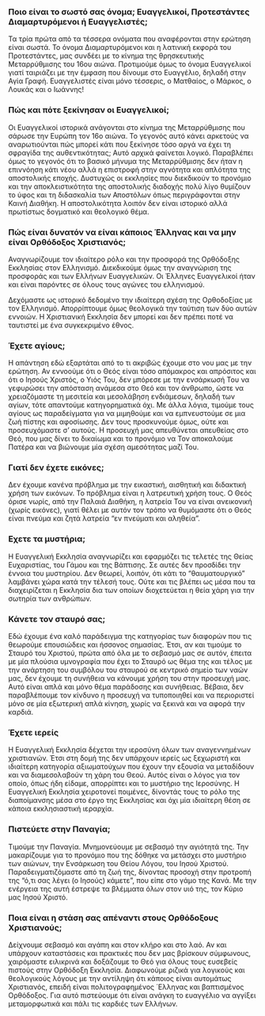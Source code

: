 ### Ποιο είναι το σωστό σας όνομα; Ευαγγελικοί, Προτεστάντες Διαμαρτυρόμενοι ή Ευαγγελιστές;

Τα τρία πρώτα από τα τέσσερα ονόματα που αναφέρονται στην ερώτηση είναι σωστά. Το όνομα Διαμαρτυρόμενοι και η λατινική εκφορά του Προτεστάντες, μας συνδέει με το κίνημα της θρησκευτικής Μεταρρύθμισης του 16ου αιώνα. Προτιμούμε όμως το όνομα Ευαγγελικοί γιατί ταιριάζει με την έμφαση που δίνουμε στο Ευαγγέλιο, δηλαδή στην Αγία Γραφή. Ευαγγελιστές είναι μόνο τέσσερις, ο Ματθαίος, ο Μάρκος, ο Λουκάς και ο Ιωάννης!

### Πώς και πότε ξεκίνησαν οι Ευαγγελικοί;

Οι Ευαγγελικοί ιστορικά ανάγονται στο κίνημα της Μεταρρύθμισης που σάρωσε την Ευρώπη τον 16ο αιώνα. Το γεγονός αυτό κάνει αρκετούς να αναρωτιούνται πώς μπορεί κάτι που ξεκίνησε τόσο αργά να έχει τη σφραγίδα της αυθεντικότητας; Αυτό αρχικά φαίνεται λογικό. Παραβλέπει όμως το γεγονός ότι το βασικό μήνυμα της Μεταρρύθμισης δεν ήταν η επιννόηση κάτι νέου αλλά η επιστροφή στην αγνότητα και απλότητα της αποστολικής εποχής. Δυστυχώς οι εκκλησίες που διεκδικούν το προνόμιο και την αποκλειστικότητα της αποστολικής διαδοχής πολύ λίγο θυμίζουν το ύφος και τη διδασκαλία των Αποστόλων όπως περιγράφονται στην Καινή Διαθήκη. Η αποστολικότητα λοιπόν δεν είναι ιστορικό αλλά πρωτίστως δογματικό και θεολογικό θέμα.

### Πώς είναι δυνατόν να είναι κάποιος Έλληνας και να μην είναι Ορθόδοξος Χριστιανός;

Αναγνωρίζουμε τον ιδιαίτερο ρόλο και την προσφορά της Ορθόδοξης Εκκλησίας στον Ελληνισμό. Διεκδικούμε όμως την αναγνώριση της προσφοράς και των Ελλήνων Ευαγγελικών. Οι Έλληνες Ευαγγελικοί ήταν και είναι παρόντες σε όλους τους αγώνες του ελληνισμού.

Δεχόμαστε ως ιστορικό δεδομένο την ιδιαίτερη σχέση της Ορθοδοξίας με τον Ελληνισμό. Απορρίπτουμε όμως θεολογικά την ταύτιση των δύο αυτών εννοιών. Η Χριστιανική Εκκλησία δεν μπορεί και δεν πρέπει ποτέ να ταυτιστεί με ένα συγκεκριμένο έθνος.

### Έχετε αγίους;

Η απάντηση εδώ εξαρτάται από το τι ακριβώς έχουμε στο νου μας με την ερώτηση. Αν εννοούμε ότι ο Θεός είναι τόσο απόμακρος και απρόσιτος και ότι ο Ιησούς Χριστός, ο Υιός Του, δεν μπόρεσε με την ενσάρκωσή Του να γεφυρώσει την απόσταση ανάμεσα στο Θεό και τον άνθρωπο, ώστε να χρειαζόμαστε τη μεσιτεία και μεσολάβηση ενδιάμεσων, δηλαδή των αγίων, τότε απαντούμε κατηγορηματικά όχι. Με άλλα λόγια, τιμούμε τους αγίους ως παραδείγματα για να μιμηθούμε και να εμπνευστούμε σε μια ζωή πίστης και αφοσίωσης. Δεν τους προσκυνούμε όμως, ούτε και προσευχόμαστε σ’ αυτούς. Η προσευχή μας απευθύνεται απευθείας στο Θεό, που μας δίνει το δικαίωμα και το προνόμιο να Τον αποκαλούμε Πατέρα και να βιώνουμε μία σχέση αμεσότητας μαζί Του.

### Γιατί δεν έχετε εικόνες;

Δεν έχουμε κανένα πρόβλημα με την εικαστική, αισθητική και διδακτική χρήση των εικόνων. Το πρόβλημα είναι η λατρευτική χρήση τους. Ο Θεός όρισε νωρίς, από την Παλαιά Διαθήκη, η λατρεία Του να είναι ανεικονική (χωρίς εικόνες), γιατί θέλει με αυτόν τον τρόπο να θυμόμαστε ότι ο Θεός είναι πνεύμα και ζητά λατρεία “εν πνεύματι και αληθεία”.

### Εχετε τα μυστήρια;

Η Ευαγγελική Εκκλησία αναγνωρίζει και εφαρμόζει τις τελετές της Θείας Ευχαριστίας, του Γάμου και της Βάπτισης. Σε αυτές δεν προσδίδει την έννοια του μυστηρίου. Δεν θεωρεί, λοιπόν, ότι κάτι το “θαυματουργικό” λαμβάνει χώρα κατά την τέλεσή τους. Ούτε και τις βλέπει ως μέσα που τα διαχειρίζεται η Εκκλησία δια των οποίων διοχετεύεται η θεία χάρη για την σωτηρία των ανθρώπων.

### Κάνετε τον σταυρό σας;

Εδώ έχουμε ένα καλό παράδειγμα της κατηγορίας των διαφορών που τις θεωρούμε επουσιώδεις και ήσσονος σημασίας. Έτσι, αν και τιμούμε το Σταυρό του Χριστού, πρώτα από όλα με το σεβασμό μας σε αυτόν, έπειτα με μία πλούσια υμνογραφία που έχει το Σταυρό ως θέμα της και τέλος με την ανάρτηση του συμβόλου του σταυρού σε κεντρικό σημείο των ναών μας, δεν έχουμε τη συνήθεια να κάνουμε χρήση του στην προσευχή μας. Αυτό είναι απλά και μόνο θέμα παράδοσης και συνήθειας. Βέβαια, δεν παραβλέπουμε τον κίνδυνο η προσευχή να τυποποιηθεί και να περιοριστεί μόνο σε μία εξωτερική απλά κίνηση, χωρίς να ξεκινά και να αφορά την καρδιά.

### Έχετε ιερείς

Η Ευαγγελική Εκκλησία δέχεται την ιεροσύνη όλων των αναγεννημένων χριστιανών. Έτσι στη δομή της δεν υπάρχουν ιερείς ως ξεχωριστή και ιδιαίτερη κατηγορία αξιωματούχων που έχουν την εξουσία να μεταδίδουν και να διαμεσολαβούν τη χάρη του Θεού. Αυτός είναι ο λόγος για τον οποίο, όπως ήδη είδαμε, απορρίπτει και το μυστήριο της Ιεροσύνης. Η Ευαγγελική Εκκλησία χειροτονεί ποιμένες, δίνοντάς τους το ρόλο της διαποίμανσης μέσα στο έργο της Εκκλησίας και όχι μία ιδιαίτερη θέση σε κάποια εκκλησιαστική ιεραρχία.

### Πιστεύετε στην Παναγία;

Τιμούμε την Παναγία. Μνημονεύουμε με σεβασμό την αγιότητά της. Την μακαρίζουμε για το προνόμιο που της δόθηκε να μετάσχει στο μυστήριο των αιώνων, την Ενσάρκωση του Θείου Λόγου, του Ιησού Χριστού. Παραδειγματιζόμαστε από τη ζωή της, δίνοντας προσοχή στην προτροπή της “ό,τι σας λέγει (ο Ιησούς) κάμετε”, που είπε στο γάμο της Κανά. Με την ενέργεια της αυτή έστρεψε τα βλέμματα όλων στον υιό της, τον Κύριο μας Ιησού Χριστό.

### Ποια είναι η στάση σας απέναντι στους Ορθόδοξους Χριστιανούς;

Δείχνουμε σεβασμό και αγάπη και στον κλήρο και στο λαό. Αν και υπάρχουν καταστάσεις και πρακτικές που δεν μας βρίσκουν σύμφωνους, χαιρόμαστε ειλικρινά και δοξάζουμε το Θεό για όλους τους ευσεβείς πιστούς στην Ορθόδοξη Εκκλησία. Διαφωνούμε ριζικά για λογικούς και θεολογικούς λόγους με την αντίληψη ότι κάποιος είναι αυτομάτως Χριστιανός, επειδή είναι πολιτογραφημένος ΄Ελληνας και βαπτισμένος Ορθόδοξος. Για αυτό πιστεύουμε ότι είναι ανάγκη το ευαγγέλιο να αγγίξει μεταμορφωτικά και πάλι τις καρδιές των Ελλήνων.